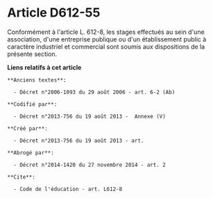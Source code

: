 # Article D612-55

Conformément à l'article L. 612-8, les stages effectués au sein d'une association, d'une entreprise publique ou d'un
établissement public à caractère industriel et commercial sont soumis aux dispositions de la présente section.

**Liens relatifs à cet article**

	**Anciens textes**:

	  - Décret n°2006-1093 du 29 août 2006 - art. 6-2 (Ab)

	**Codifié par**:

	  - Décret n°2013-756 du 19 août 2013 -  Annexe (V)

	**Créé par**:

	  - Décret n°2013-756 du 19 août 2013 - art.

	**Abrogé par**:

	  - Décret n°2014-1420 du 27 novembre 2014 - art. 2

	**Cite**:

	  - Code de l'éducation - art. L612-8
